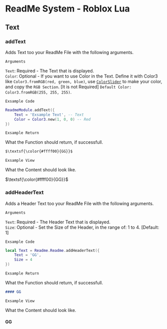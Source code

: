 # ReadMe System - Roblox Lua


## Text


### addText

Adds Text too your ReadMe File with the following arguments.

`Arguments`

`Text`: Required - The Text that is displayed. \
`Color`: Optional - If you want to use Color in the Text. Define it with Color3 like `Color3.fromRGB(red, green, blue)`, use [`ColorSlider`](https://www.google.com/search?q=color+slider&sca_esv=6436e396b7e6bdff&rlz=1C1GCEU_enNO1101NO1101&sxsrf=ADLYWIJOrEPtlZffwENon4R9RUfH6u19aQ%3A1732091252233&ei=dJ09Z_XzDbiQ1fIPh_208QQ&ved=0ahUKEwj1_brevuqJAxU4SFUIHYc-LU4Q4dUDCA8&uact=5&oq=color+slider&gs_lp=Egxnd3Mtd2l6LXNlcnAiDGNvbG9yIHNsaWRlcjILEAAYgAQYkQIYigUyBRAAGIAEMgoQABiABBhDGIoFMgsQABiABBiRAhiKBTIFEAAYgAQyBRAAGIAEMgUQABiABDIFEAAYgAQyBRAAGIAEMgUQABiABEj8MVDyH1ioMXAGeAGQAQCYAYkBoAHaCKoBBDEwLjK4AQPIAQD4AQGYAhKgAqUKwgIKEAAYsAMY1gQYR8ICDRAAGIAEGLADGEMYigXCAgsQLhiABBjRAxjHAcICBRAuGIAEwgINEAAYgAQYQxjJAxiKBcICCxAAGIAEGJIDGIoFwgILEC4YgAQYxwEYrwGYAwCIBgGQBgqSBwQxMy41oAelTQ&sclient=gws-wiz-serp) to make your color, and copy the `RGB Section`. [It is not Required] `Default Color: Color3.fromRGB(255, 255, 255)`.



`Exsample Code`

```lua
ReadmeModule.addText({
    Text = 'Exsample Text', -- Text
    Color = Color3.new(1, 0, 0) -- Red
})
```

`Exsample Return`

What the Function should return, if successfull.

```md
$\textsf{\color{#ffff00}{GG}}$
```

`Exsample View`

What the Content should look like.




$\textsf{\color{#ffff00}{GG}}$



### addHeaderText

Adds a Header Text too your ReadMe File with the following arguments.

`Arguments`

`Text`: Required - The Header Text that is displayed. \
`Size`: Optional - Set the Size of the Header, in the range of: 1 to 4. [Default: 1]


`Exsample Code`

```lua
local Text = Readme.Readme.addHeaderText({
	Text = 'GG',
	Size = 4
})
```


`Exsample Return`

What the Function should return, if successfull.

```md
#### GG
```


`Exsample View`

What the Content should look like.


#### GG
